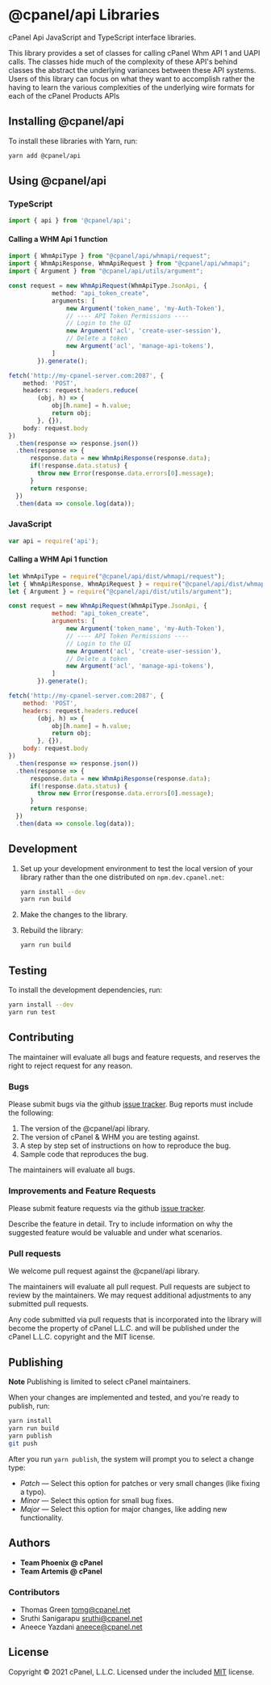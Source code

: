 # @cpanel/api Libraries

cPanel Api JavaScript and TypeScript interface libraries.

This library provides a set of classes for calling cPanel Whm API 1 and UAPI calls. The classes hide much of the complexity of these API's behind classes the abstract the underlying variances between these API systems. Users of this library can focus on what they want to accomplish rather the having to learn the various complexities of the underlying wire formats for each of the cPanel Products APIs

## Installing @cpanel/api

To install these libraries with Yarn, run:

```sh
yarn add @cpanel/api
```

## Using @cpanel/api

### TypeScript

```ts
import { api } from '@cpanel/api';
```

#### Calling a WHM Api 1 function

```ts
import { WhmApiType } from "@cpanel/api/whmapi/request";
import { WhmApiResponse, WhmApiRequest } from "@cpanel/api/whmapi";
import { Argument } from "@cpanel/api/utils/argument";

const request = new WhmApiRequest(WhmApiType.JsonApi, {
            method: "api_token_create",
            arguments: [
                new Argument('token_name', 'my-Auth-Token'),
                // ---- API Token Permissions ----
                // Login to the UI
                new Argument('acl', 'create-user-session'),
                // Delete a token
                new Argument('acl', 'manage-api-tokens'),
            ]
        }).generate();

fetch('http://my-cpanel-server.com:2087', {
    method: 'POST',
    headers: request.headers.reduce(
        (obj, h) => {
            obj[h.name] = h.value;
            return obj;
        }, {}),
    body: request.body
})
  .then(response => response.json())
  .then(response => {
      response.data = new WhmApiResponse(response.data);
      if(!response.data.status) {
        throw new Error(response.data.errors[0].message);
      }
      return response;
  })
  .then(data => console.log(data));
```

### JavaScript

```js
var api = require('api');
```

#### Calling a WHM Api 1 function

```js
let WhmApiType = require("@cpanel/api/dist/whmapi/request");
let { WhmApiResponse, WhmApiRequest } = require("@cpanel/api/dist/whmapi");
let { Argument } = require("@cpanel/api/dist/utils/argument");

const request = new WhmApiRequest(WhmApiType.JsonApi, {
            method: "api_token_create",
            arguments: [
                new Argument('token_name', 'my-Auth-Token'),
                // ---- API Token Permissions ----
                // Login to the UI
                new Argument('acl', 'create-user-session'),
                // Delete a token
                new Argument('acl', 'manage-api-tokens'),
            ]
        }).generate();

fetch('http://my-cpanel-server.com:2087', {
    method: 'POST',
    headers: request.headers.reduce(
        (obj, h) => {
            obj[h.name] = h.value;
            return obj;
        }, {}),
    body: request.body
})
  .then(response => response.json())
  .then(response => {
      response.data = new WhmApiResponse(response.data);
      if(!response.data.status) {
        throw new Error(response.data.errors[0].message);
      }
      return response;
  })
  .then(data => console.log(data));
```

## Development

1. Set up your development environment to test the local version of your library rather than the one distributed on `npm.dev.cpanel.net`:

    ```sh
    yarn install --dev
    yarn run build
    ```

2. Make the changes to the library.
3. Rebuild the library:

    ```sh
    yarn run build
    ```

## Testing

To install the development dependencies, run:

```sh
yarn install --dev
yarn run test
```

## Contributing

The maintainer will evaluate all bugs and feature requests, and reserves the right to reject request for any reason.

### Bugs

Please submit bugs via the github [issue tracker](https://github.com/CpanelInc/cpanel-node-api/issues). Bug reports must include the following:

1. The version of the @cpanel/api library.
2. The version of cPanel & WHM you are testing against.
3. A step by step set of instructions on how to reproduce the bug.
4. Sample code that reproduces the bug.

The maintainers will evaluate all bugs.

### Improvements and Feature Requests

Please submit feature requests via the github [issue tracker](https://github.com/CpanelInc/cpanel-node-api/issues).

Describe the feature in detail. Try to include information on why the suggested feature would be valuable and under what scenarios.

### Pull requests

We welcome pull request against the @cpanel/api library.

The maintainers will evaluate all pull request. Pull requests are subject to review by the maintainers. We may request additional adjustments to any submitted pull requests.

Any code submitted via pull requests that is incorporated into the library will become the property of cPanel L.L.C. and will be published under the cPanel L.L.C. copyright and the MIT license.

## Publishing

**Note** Publishing is limited to select cPanel maintainers.

When your changes are implemented and tested, and you're ready to publish, run:

```sh
yarn install
yarn run build
yarn publish
git push
```

After you run `yarn publish`, the system will prompt you to select a change type:

* *Patch* — Select this option for patches or very small changes (like fixing a typo).
* *Minor* — Select this option for small bug fixes.
* *Major* — Select this option for major changes, like adding new functionality.

## Authors

* **Team Phoenix @ cPanel**
* **Team Artemis @ cPanel**

### Contributors
* Thomas Green <tomg@cpanel.net>
* Sruthi Sanigarapu <sruthi@cpanel.net>
* Aneece Yazdani <aneece@cpanel.net>

## License
Copyright © 2021 cPanel, L.L.C.
Licensed under the included [MIT](https://github.com/CpanelInc/cpanel-node-api/blob/main/LICENSE) license.

